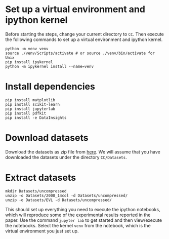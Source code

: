 # Set up a virtual environment and ipython kernel

Before starting the steps, change your current directory to `CC`. Then execute the following commands to set up a
virtual environment and ipython kernel.

```
python -m venv venv
source ./venv/Scripts/activate # or source ./venv/bin/activate for Unix
pip install ipykernel
python -m ipykernel install --name=venv
```

# Install dependencies
```
pip install matplotlib
pip install scikit-learn
pip install jupyterlab
pip install pdfkit
pip install -e DataInsights
```

# Download datasets
Download the datasets as zip file from [here](https://drive.google.com/drive/folders/1gBZuhV42VHhrwsiKpEA4dLYVdiiXbUGp?usp=sharing). We will assume that you have downloaded the datasets under the directory `CC/Datasets`.

# Extract datasets
```
mkdir Datasets/uncompressed
unzip -o Datasets/2008_14col -d Datasets/uncompressed/
unzip -o Datasets/EVL -d Datasets/uncompressed/
```

This should set up everything you need to execute the ipython 
notebooks, which will reproduce some of the experimental results 
reported in the paper. Use the command `jupyter lab` to get 
started and then view/execute the notebooks. Select the kernel 
`venv` from the notebook, which is the virtual environment you 
just set up.
